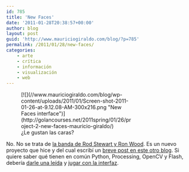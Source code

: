 ```yaml
---
id: 785
title: 'New Faces'
date: '2011-01-28T20:38:57+00:00'
author: blog
layout: post
guid: 'http://www.mauriciogiraldo.com/blog/?p=785'
permalink: /2011/01/28/new-faces/
categories:
    - arte
    - crítica
    - información
    - visualización
    - web
---
```


<figure aria-describedby="caption-attachment-786" class="wp-caption alignnone" id="attachment_786" style="width: 300px">[![](//www.mauriciogiraldo.com/blog/wp-content/uploads/2011/01/Screen-shot-2011-01-26-at-9.12.08-AM-300x216.png "New Faces interface")](http://golancourses.net/2011spring/01/26/project-2-new-faces-mauricio-giraldo/)<figcaption class="wp-caption-text" id="caption-attachment-786">¿Le gustan las caras?</figcaption></figure>

No. No se trata de [la banda de Rod Stewart y Ron Wood](http://en.wikipedia.org/wiki/Faces_(band)). Es un nuevo proyecto que hice y del cual escribí un [breve post en este otro blog](http://golancourses.net/2011spring/01/26/project-2-new-faces-mauricio-giraldo/). Si quiere saber qué tienen en común Python, Processing, OpenCV y Flash, debería [darle una leída](http://golancourses.net/2011spring/01/26/project-2-new-faces-mauricio-giraldo/) y [jugar con la interfaz](http://www.mauriciogiraldo.com/lab/newfaces/).